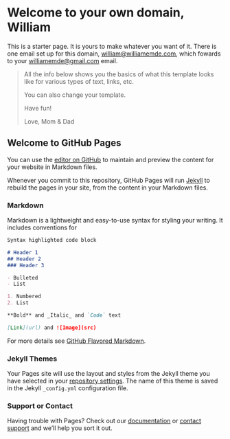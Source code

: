 # Welcome to your own domain, William

This is a starter page. It is yours to make whatever you want of it.
There is one email set up for this domain, [william@williamemde.com](mailto:william@williamemde.com), which fowards to your williamemde@gmail.com email.


> All the info below shows you the basics of what this template looks like for various types of text, links, etc.
> 
> You can also change your template.
> 
>  Have fun!
> 
> Love,
> Mom & Dad


## Welcome to GitHub Pages

You can use the [editor on GitHub](https://github.com/williamemde/williamemde.github.io/edit/main/README.md) to maintain and preview the content for your website in Markdown files.

Whenever you commit to this repository, GitHub Pages will run [Jekyll](https://jekyllrb.com/) to rebuild the pages in your site, from the content in your Markdown files.

### Markdown

Markdown is a lightweight and easy-to-use syntax for styling your writing. It includes conventions for

```markdown
Syntax highlighted code block

# Header 1
## Header 2
### Header 3

- Bulleted
- List

1. Numbered
2. List

**Bold** and _Italic_ and `Code` text

[Link](url) and ![Image](src)
```

For more details see [GitHub Flavored Markdown](https://guides.github.com/features/mastering-markdown/).

### Jekyll Themes

Your Pages site will use the layout and styles from the Jekyll theme you have selected in your [repository settings](https://github.com/williamemde/williamemde.github.io/settings). The name of this theme is saved in the Jekyll `_config.yml` configuration file.

### Support or Contact

Having trouble with Pages? Check out our [documentation](https://docs.github.com/categories/github-pages-basics/) or [contact support](https://github.com/contact) and we’ll help you sort it out.
